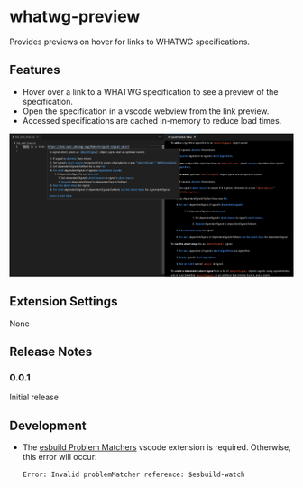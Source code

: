# whatwg-preview

Provides previews on hover for links to WHATWG specifications.

## Features

- Hover over a link to a WHATWG specification to see a preview of the specification.
- Open the specification in a vscode webview from the link preview.
- Accessed specifications are cached in-memory to reduce load times.

![Example preview](images/example.png)

## Extension Settings

None

## Release Notes

### 0.0.1

Initial release

## Development

- The [esbuild Problem Matchers](https://marketplace.visualstudio.com/items?itemName=connor4312.esbuild-problem-matchers) vscode extension is required. Otherwise, this error will occur:
    ```
    Error: Invalid problemMatcher reference: $esbuild-watch
    ```
